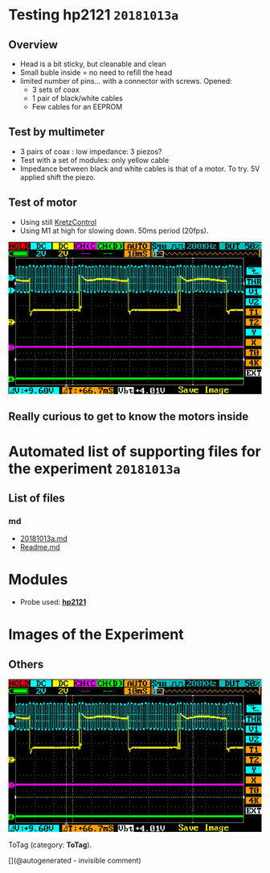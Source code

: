 # Testing hp2121  `20181013a`

## Overview

* Head is a bit sticky, but cleanable and clean
* Small buble inside = no need to refill the head
* limited number of pins... with a connector with screws. Opened:
  * 3 sets of coax
  * 1 pair of black/white cables
  * Few cables for an EEPROM

## Test by multimeter

* 3 pairs of coax : low impedance: 3 piezos?
* Test with a set of modules: only yellow cable
* Impedance between black and white cables is that of a motor. To try. 5V applied shift the piezo.

## Test of motor

* Using still [KretzControl](/include/images/kretzaw145ba/20180812a/KretzControl.ino)
* Using M1 at high for slowing down. 50ms period (20fps).

![](/include/images/hp2121/20181013a/IMAG001.png)

## Really curious to get to know the motors inside


# Automated list of supporting files for the __experiment `20181013a`__

## List of files

### md

* [20181013a.md](/us-draindump/exp/20181013a.md)
* [Readme.md](/include/images/hp2121/20181013a/Readme.md)





# Modules

* Probe used: __[hp2121](/include/probes/auto/hp2121.md)__




# Images of the Experiment

## Others

![](/include/images/hp2121/20181013a/IMAG001.png)

ToTag (category: __ToTag__).










[](@autogenerated - invisible comment)